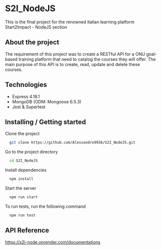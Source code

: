 # S2I_NodeJS
This is the final project for the renowned italian learning platform Start2Impact - NodeJS section

## About the project
The requirement of this project was to create a RESTful API for a ONU goal-based training platform that need to catalog the courses they will offer. The main purpose of this API is to create, read, update and delete these courses.

## Technologies
- Express 4.18.1
- MongoDB (ODM: Mongoose 6.5.3)
- Jest & Supertest

## Installing / Getting started

Clone the project

```bash
  git clone https://github.com/Alessandro9936/S2I_NodeJS.git
```

Go to the project directory

```bash
  cd S2I_NodeJS
```

Install dependencies

```bash
  npm install
```

Start the server

```bash
  npm run start
```
To run tests, run the following command

```bash
  npm run test
```

## API Reference
https://s2i-node.onrender.com/documentations

